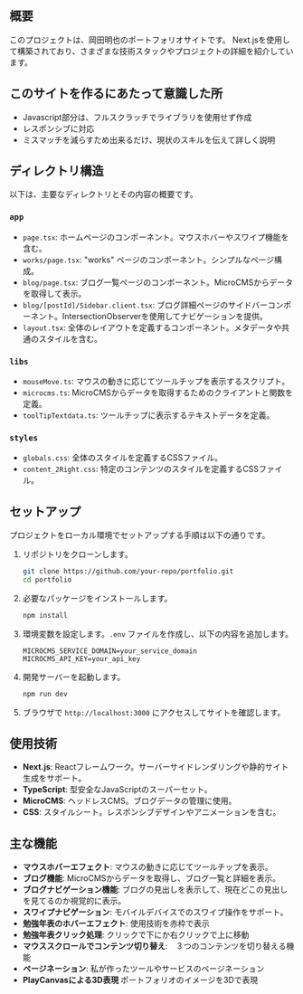 ## 概要
このプロジェクトは、岡田明也のポートフォリオサイトです。
Next.jsを使用して構築されており、さまざまな技術スタックやプロジェクトの詳細を紹介しています。

## このサイトを作るにあたって意識した所
- Javascript部分は、フルスクラッチでライブラリを使用せず作成
- レスポンシブに対応
- ミスマッチを減らすため出来るだけ、現状のスキルを伝えて詳しく説明

## ディレクトリ構造
以下は、主要なディレクトリとその内容の概要です。

### `app`
- `page.tsx`: ホームページのコンポーネント。マウスホバーやスワイプ機能を含む。
- `works/page.tsx`: "works" ページのコンポーネント。シンプルなページ構成。
- `blog/page.tsx`: ブログ一覧ページのコンポーネント。MicroCMSからデータを取得して表示。
- `blog/[postId]/Sidebar.client.tsx`: ブログ詳細ページのサイドバーコンポーネント。IntersectionObserverを使用してナビゲーションを提供。
- `layout.tsx`: 全体のレイアウトを定義するコンポーネント。メタデータや共通のスタイルを含む。

### `libs`
- `mouseMove.ts`: マウスの動きに応じてツールチップを表示するスクリプト。
- `microcms.ts`: MicroCMSからデータを取得するためのクライアントと関数を定義。
- `toolTipTextdata.ts`: ツールチップに表示するテキストデータを定義。

### `styles`
- `globals.css`: 全体のスタイルを定義するCSSファイル。
- `content_2Right.css`: 特定のコンテンツのスタイルを定義するCSSファイル。

## セットアップ
プロジェクトをローカル環境でセットアップする手順は以下の通りです。

1. リポジトリをクローンします。
    ```bash
    git clone https://github.com/your-repo/portfolio.git
    cd portfolio
    ```

2. 必要なパッケージをインストールします。
    ```bash
    npm install
    ```

3. 環境変数を設定します。`.env` ファイルを作成し、以下の内容を追加します。
    ```
    MICROCMS_SERVICE_DOMAIN=your_service_domain
    MICROCMS_API_KEY=your_api_key
    ```

4. 開発サーバーを起動します。
    ```bash
    npm run dev
    ```

5. ブラウザで `http://localhost:3000` にアクセスしてサイトを確認します。

## 使用技術
- **Next.js**: Reactフレームワーク。サーバーサイドレンダリングや静的サイト生成をサポート。
- **TypeScript**: 型安全なJavaScriptのスーパーセット。
- **MicroCMS**: ヘッドレスCMS。ブログデータの管理に使用。
- **CSS**: スタイルシート。レスポンシブデザインやアニメーションを含む。

## 主な機能
- **マウスホバーエフェクト**: マウスの動きに応じてツールチップを表示。
- **ブログ機能**: MicroCMSからデータを取得し、ブログ一覧と詳細を表示。
- **ブログナビゲーション機能**: ブログの見出しを表示して、現在どこの見出しを見てるのか視覚的に表示。
- **スワイプナビゲーション**: モバイルデバイスでのスワイプ操作をサポート。
- **勉強年表のホバーエフェクト**: 使用技術を赤枠で表示
- **勉強年表クリック処理**: クリックで下にか右クリックで上に移動 
- **マウススクロールでコンテンツ切り替え**:　３つのコンテンツを切り替える機能
- **ページネーション**: 私が作ったツールやサービスのページネーション
- **PlayCanvasによる3D表現** ポートフォリオのイメージを3Dで表現

